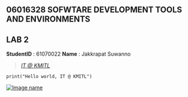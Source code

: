 ## 06016328 SOFWTARE DEVELOPMENT TOOLS AND ENVIRONMENTS
## LAB 2
**StudentID** : 61070022
**Name** : Jakkrapat Suwanno
> *[IT @ KMITL](https://www.it.kmitl.ac.th)*	

    print("Hello world, IT @ KMITL")
[![Image name](https://www.it.kmitl.ac.th/wp-content/themes/itkmitl2017wp/img/nav-thai.svg)](https://www.it.kmitl.ac.th)
